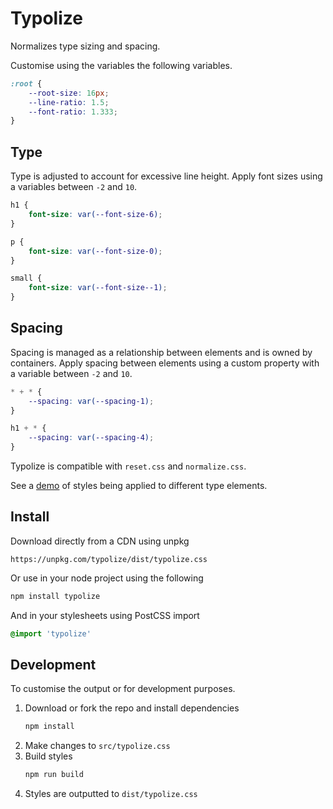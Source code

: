 # Typolize

Normalizes type sizing and spacing.

Customise using the variables the following variables.

```css
:root {
    --root-size: 16px;
    --line-ratio: 1.5;
    --font-ratio: 1.333;
}
```

## Type

Type is adjusted to account for excessive line height. Apply font sizes using a variables between `-2` and `10`.

```css
h1 {
    font-size: var(--font-size-6);
}

p {
    font-size: var(--font-size-0);
}

small {
    font-size: var(--font-size--1);
}
```

## Spacing

Spacing is managed as a relationship between elements and is owned by containers. Apply spacing between elements using a custom property with a variable between `-2` and `10`.

```css
* + * {
    --spacing: var(--spacing-1);
}

h1 + * {
    --spacing: var(--spacing-4);
}
```

Typolize is compatible with `reset.css` and `normalize.css`.

See a [demo](https://typolize.now.sh/) of styles being applied to different type elements.


## Install

Download directly from a CDN using unpkg

```
https://unpkg.com/typolize/dist/typolize.css
```

Or use in your node project using the following

```bash
npm install typolize
```

And in your stylesheets using PostCSS import

```css
@import 'typolize'
```

## Development

To customise the output or for development purposes.

1. Download or fork the repo and install dependencies
    ```bash
    npm install
    ```
2. Make changes to `src/typolize.css`
3. Build styles
    ```bash
    npm run build
    ```
4. Styles are outputted to `dist/typolize.css`
